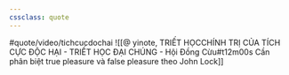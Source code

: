```yaml
---
cssclass: quote
---
```

#quote/video/tichcucdochai
![[@ yinote, TRIẾT HỌCCHÍNH TRỊ CỦA TÍCH CỰC ĐỘC HẠI - TRIẾT HỌC ĐẠI CHÚNG - Hội Đồng Cừu#t12m00s Cần phân biệt true pleasure và false pleasure theo John Lock]]
